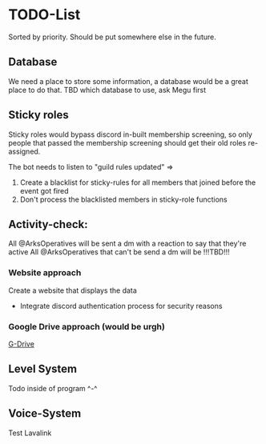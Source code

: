 ﻿# TODO-List  

Sorted by priority. Should be put somewhere else in the future.

## Database
We need a place to store some information, a database would be a great place to do that. TBD which database to use, ask Megu first

## Sticky roles
Sticky roles would bypass discord in-built membership screening, so only people that passed the membership screening should
get their old roles re-assigned.

The bot needs to listen to "guild rules updated" =>
1. Create a blacklist for sticky-rules for all members that joined before the event got fired
2. Don't process the blacklisted members in sticky-role functions

## Activity-check:
All @ArksOperatives will be sent a dm with a reaction to say that they're active
All @ArksOperatives that can't be send a dm will be !!!TBD!!!

### Website approach
Create a website that displays the data
- Integrate discord authentication process for security reasons

### Google Drive approach (would be urgh)
[G-Drive]()

## Level System
Todo inside of program ^-^

## Voice-System
Test Lavalink